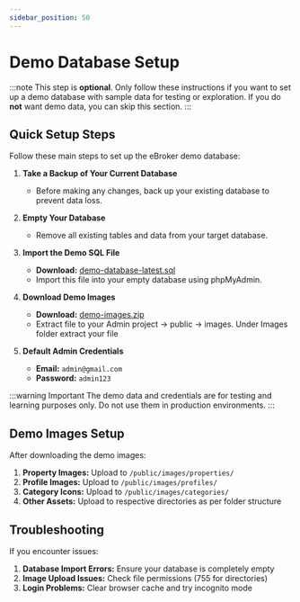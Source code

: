 ```yaml
---
sidebar_position: 50
---
```


# Demo Database Setup

:::note
This step is **optional**. Only follow these instructions if you want to set up a demo database with sample data for testing or exploration. If you do **not** want demo data, you can skip this section.
:::

## Quick Setup Steps

Follow these main steps to set up the eBroker demo database:

1. **Take a Backup of Your Current Database**  
   * Before making any changes, back up your existing database to prevent data loss.

2. **Empty Your Database**  
   * Remove all existing tables and data from your target database.

3. **Import the Demo SQL File**  
   * **Download:** [demo-database-latest.sql](https://drive.google.com/file/d/1WF4f0khyOsd_4_ThwqKAX0YHQzo6xRg0/view?usp=sharing)  
   * Import this file into your empty database using phpMyAdmin.

4. **Download Demo Images**  
   * **Download:** [demo-images.zip](https://drive.google.com/file/d/1Hfb6auZEPqfh4qvNUr17YCRMXThEiEEr/view?usp=sharing)  
   * Extract file to your Admin project -> public -> images. Under Images folder extract your file

5. **Default Admin Credentials**  
   * **Email:** `admin@gmail.com`  
   * **Password:** `admin123`

:::warning Important
The demo data and credentials are for testing and learning purposes only. Do not use them in production environments.
:::

## Demo Images Setup

After downloading the demo images:

1. **Property Images:** Upload to `/public/images/properties/`
2. **Profile Images:** Upload to `/public/images/profiles/`
3. **Category Icons:** Upload to `/public/images/categories/`
4. **Other Assets:** Upload to respective directories as per folder structure

## Troubleshooting

If you encounter issues:

1. **Database Import Errors:** Ensure your database is completely empty
2. **Image Upload Issues:** Check file permissions (755 for directories)
3. **Login Problems:** Clear browser cache and try incognito mode
